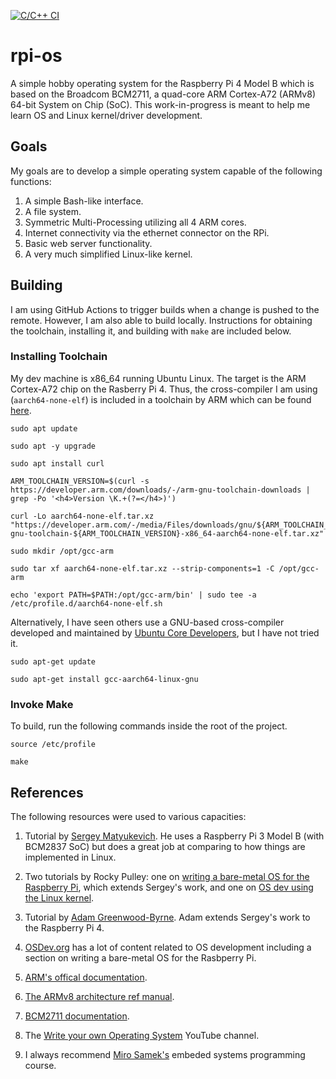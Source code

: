 [![C/C++ CI](https://github.com/markCwatson/rpi-os/actions/workflows/c-cpp.yml/badge.svg?branch=main)](https://github.com/markCwatson/rpi-os/actions/workflows/c-cpp.yml)

# rpi-os

A simple hobby operating system for the Raspberry Pi 4 Model B which is based on the Broadcom BCM2711, a quad-core ARM Cortex-A72 (ARMv8) 64-bit System on Chip (SoC). This work-in-progress is meant to help me learn OS and Linux kernel/driver development.

 
## Goals
My goals are to develop a simple operating system capable of the following functions:

<ol type="1">
<li>A simple Bash-like interface.</li>
<li>A file system.</li>
<li>Symmetric Multi-Processing utilizing all 4 ARM cores.</li>
<li>Internet connectivity via the ethernet connector on the RPi.</li>
<li>Basic web server functionality.</li>
<li>A very much simplified Linux-like kernel.</li>
</ol>

 
## Building

I am using GitHub Actions to trigger builds when a change is pushed to the remote. However, I am also able to build locally. Instructions for obtaining the toolchain, installing it, and building with `make` are included below.
 
### Installing Toolchain
My dev machine is x86_64 running Ubuntu Linux. The target is the ARM Cortex-A72 chip on the Rasberry Pi 4. Thus, the cross-compiler I am using (`aarch64-none-elf`) is included in a toolchain by ARM which can be found [here][ARM Tool]. 
 

```
sudo apt update

sudo apt -y upgrade

sudo apt install curl

ARM_TOOLCHAIN_VERSION=$(curl -s https://developer.arm.com/downloads/-/arm-gnu-toolchain-downloads | grep -Po '<h4>Version \K.+(?=</h4>)')

curl -Lo aarch64-none-elf.tar.xz "https://developer.arm.com/-/media/Files/downloads/gnu/${ARM_TOOLCHAIN_VERSION}/binrel/arm-gnu-toolchain-${ARM_TOOLCHAIN_VERSION}-x86_64-aarch64-none-elf.tar.xz"

sudo mkdir /opt/gcc-arm

sudo tar xf aarch64-none-elf.tar.xz --strip-components=1 -C /opt/gcc-arm

echo 'export PATH=$PATH:/opt/gcc-arm/bin' | sudo tee -a /etc/profile.d/aarch64-none-elf.sh

```

Alternatively, I have seen others use a GNU-based cross-compiler developed and maintained by [Ubuntu Core Developers][UCD], but I have not tried it.

```
sudo apt-get update

sudo apt-get install gcc-aarch64-linux-gnu 
```
 
### Invoke Make

To build, run the following commands inside the root of the project.

```
source /etc/profile

make
```

 
## References
The following resources were used to various capacities:

1. Tutorial by [Sergey Matyukevich][Sergey]. He uses a Raspberry Pi 3 Model B (with BCM2837 SoC) but does a great job at comparing to how things are implemented in Linux.

2. Two tutorials by Rocky Pulley: one on [writing a bare-metal OS for the Raspberry Pi][Pulley1], which extends Sergey's work, and one on [OS dev using the Linux kernel][Pulley2].

3. Tutorial by [Adam Greenwood-Byrne][Adam]. Adam extends Sergey's work to the Raspberry Pi 4.

4. [OSDev.org][OSDev] has a lot of content related to OS development including a section on writing a bare-metal OS for the Rasbperry Pi.

5. [ARM's offical documentation][ARM Doc].

6. [The ARMv8 architecture ref manual][ARMv8].

7. [BCM2711 documentation][BCM2711].

8. The [Write your own Operating System][Learn OS] YouTube channel.

9. I always recommend [Miro Samek's][Miro] embeded systems programming course.

[ARM Tool]: https://developer.arm.com/downloads/-/arm-gnu-toolchain-downloads
[UCD]: https://packages.ubuntu.com/bionic/devel/gcc-aarch64-linux-gnu
[Sergey]: https://github.com/s-matyukevich/raspberry-pi-os
[Pulley1]: https://youtube.com/playlist?list=PLVxiWMqQvhg9FCteL7I0aohj1_YiUx1x8
[Pulley2]: https://youtube.com/playlist?list=PLVxiWMqQvhg8ZisiOBLAVkhLOYCkzTst0
[Adam]: https://github.com/isometimes/rpi4-osdev
[OSDev]: https://wiki.osdev.org/Main_Page
[ARM Doc]: https://developer.arm.com/documentation/den0024/a
[ARMv8]: https://developer.arm.com/documentation/ddi0487/ca/
[BCM2711]: https://datasheets.raspberrypi.com/bcm2711/bcm2711-peripherals.pdf
[Learn OS]: https://www.youtube.com/@writeyourownoperatingsystem
[Miro]: https://www.state-machine.com/video-course